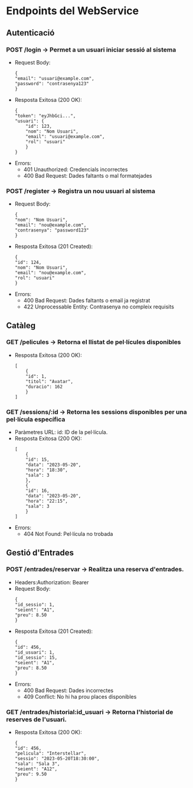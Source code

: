 # Endpoints del WebService

## Autenticació
### POST /login → Permet a un usuari iniciar sessió al sistema
- Request Body:
    ```
    {
    "email": "usuari@example.com",
    "password": "contrasenya123"
    }
    ```
- Resposta Exitosa (200 OK):
    ```
    {
    "token": "eyJhbGci...",
    "usuari": {
        "id": 123,
        "nom": "Nom Usuari",
        "email": "usuari@example.com",
        "rol": "usuari"
        }
    }
    ```
- Errors:
    - 401 Unauthorized: Credencials incorrectes
    - 400 Bad Request: Dades faltants o mal formatejades

### POST /register → Registra un nou usuari al sistema
- Request Body:
    ```
    {
    "nom": "Nom Usuari",
    "email": "nou@example.com",
    "contrasenya": "password123"
    }
    ```
- Resposta Exitosa (201 Created):
    ```
    {
    "id": 124,
    "nom": "Nom Usuari",
    "email": "nou@example.com",
    "rol": "usuari"
    }
    ```
- Errors:
    - 400 Bad Request: Dades faltants o email ja registrat
    - 422 Unprocessable Entity: Contrasenya no compleix requisits

## Catàleg
### GET /pelicules → Retorna el llistat de pel·lícules disponibles
- Resposta Exitosa (200 OK):
    ```
    [
        {
        "id": 1,
        "titol": "Avatar",
        "duracio": 162
        }
    ]
    ```

### GET /sessions/:id → Retorna les sessions disponibles per una pel·lícula específica
- Paràmetres URL: id: ID de la pel·lícula.
- Resposta Exitosa (200 OK):
    ```
    [
        {
        "id": 15,
        "data": "2023-05-20",
        "hora": "18:30",
        "sala": 3
        },
        {
        "id": 16,
        "data": "2023-05-20",
        "hora": "22:15",
        "sala": 3
        }
    ]
    ```
- Errors:
    - 404 Not Found: Pel·lícula no trobada

## Gestió d'Entrades
### POST /entrades/reservar → Realitza una reserva d'entrades.
- Headers:Authorization: Bearer <token>
- Request Body:
    ```
    {
    "id_sessio": 1,
    "seient": "A1",
    "preu": 8.50
    }
    ```
- Resposta Exitosa (201 Created):
    ```
    {
    "id": 456,
    "id_usuari": 1,
    "id_sessio": 15,
    "seient": "A1",
    "preu": 8.50
    }
    ```
- Errors:
    - 400 Bad Request: Dades incorrectes
    - 409 Conflict: No hi ha prou places disponibles
    
### GET /entrades/historial:id_usuari → Retorna l'historial de reserves de l'usuari.
- Resposta Exitosa (200 OK):
    ```
    {
    "id": 456,
    "pelicula": "Interstellar",
    "sessio": "2023-05-20T18:30:00",
    "sala": "Sala 3",
    "seient": "A12",
    "preu": 9.50
    }
    ```
